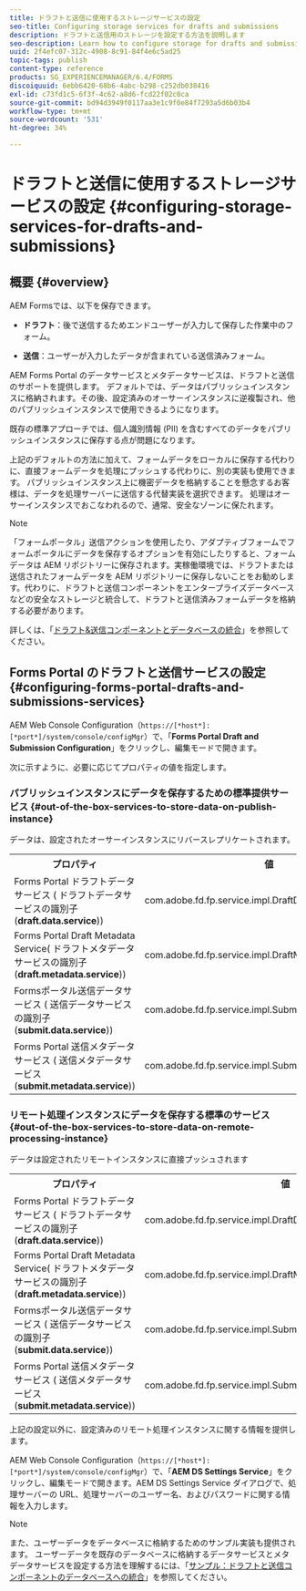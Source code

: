 ```yaml
---
title: ドラフトと送信に使用するストレージサービスの設定
seo-title: Configuring storage services for drafts and submissions
description: ドラフトと送信用のストレージを設定する方法を説明します
seo-description: Learn how to configure storage for drafts and submissions
uuid: 2f4efc07-312c-4908-8c91-84f4e6c5ad25
topic-tags: publish
content-type: reference
products: SG_EXPERIENCEMANAGER/6.4/FORMS
discoiquuid: 6ebb6420-68b6-4abc-b298-c252db038416
exl-id: c73fd1c5-6f3f-4c62-a8d6-fcd22f02c0ca
source-git-commit: bd94d3949f0117aa3e1c9f0e84f7293a5d6b03b4
workflow-type: tm+mt
source-wordcount: '531'
ht-degree: 34%

---
```


# ドラフトと送信に使用するストレージサービスの設定 {#configuring-storage-services-for-drafts-and-submissions}

## 概要 {#overview}

AEM Formsでは、以下を保存できます。

* **ドラフト**：後で送信するためエンドユーザーが入力して保存した作業中のフォーム。

* **送信**：ユーザーが入力したデータが含まれている送信済みフォーム。

AEM Forms Portal のデータサービスとメタデータサービスは、ドラフトと送信のサポートを提供します。 デフォルトでは、データはパブリッシュインスタンスに格納されます。その後、設定済みのオーサーインスタンスに逆複製され、他のパブリッシュインスタンスで使用できるようになります。

既存の標準アプローチでは、個人識別情報 (PII) を含むすべてのデータをパブリッシュインスタンスに保存する点が問題になります。

上記のデフォルトの方法に加えて、フォームデータをローカルに保存する代わりに、直接フォームデータを処理にプッシュする代わりに、別の実装も使用できます。 パブリッシュインスタンス上に機密データを格納することを懸念するお客様は、データを処理サーバーに送信する代替実装を選択できます。 処理はオーサーインスタンスでおこなわれるので、通常、安全なゾーンに保たれます。

>[!NOTE]
>
>「フォームポータル」送信アクションを使用したり、アダプティブフォームでフォームポータルにデータを保存するオプションを有効にしたりすると、フォームデータは AEM リポジトリーに保存されます。実稼働環境では、ドラフトまたは送信されたフォームデータを AEM リポジトリーに保存しないことをお勧めします。代わりに、ドラフトと送信コンポーネントをエンタープライズデータベースなどの安全なストレージと統合して、ドラフトと送信済みフォームデータを格納する必要があります。
>
>詳しくは、「[ドラフト&amp;送信コンポーネントとデータベースの統合](/help/forms/using/integrate-draft-submission-database.md)」を参照してください。

## Forms Portal のドラフトと送信サービスの設定 {#configuring-forms-portal-drafts-and-submissions-services}

AEM Web Console Configuration（`https://[*host*]:[*port*]/system/console/configMgr`）で、「**Forms Portal Draft and Submission Configuration**」をクリックし、編集モードで開きます。

次に示すように、必要に応じてプロパティの値を指定します。

### パブリッシュインスタンスにデータを保存するための標準提供サービス {#out-of-the-box-services-to-store-data-on-publish-instance}

データは、設定されたオーサーインスタンスにリバースレプリケートされます。

<table> 
 <tbody>
  <tr>
   <th>プロパティ</th> 
   <th>値</th> 
  </tr>
  <tr>
   <td>Forms Portal ドラフトデータサービス ( ドラフトデータサービスの識別子 (<strong>draft.data.service</strong>))</td> 
   <td>com.adobe.fd.fp.service.impl.DraftDataServiceImpl<br /> </td> 
  </tr>
  <tr>
   <td>Forms Portal Draft Metadata Service( ドラフトメタデータサービスの識別子 (<strong>draft.metadata.service</strong>))</td> 
   <td>com.adobe.fd.fp.service.impl.DraftMetadataServiceImpl<br /> </td> 
  </tr>
  <tr>
   <td>Formsポータル送信データサービス ( 送信データサービスの識別子 (<strong>submit.data.service</strong>))</td> 
   <td>com.adobe.fd.fp.service.impl.SubmitDataServiceImpl<br /> </td> 
  </tr>
  <tr>
   <td>Forms Portal 送信メタデータサービス ( 送信メタデータサービス (<strong>submit.metadata.service</strong>))</td> 
   <td>com.adobe.fd.fp.service.impl.SubmitMetadataServiceImpl<br /> </td> 
  </tr>
 </tbody>
</table>

### リモート処理インスタンスにデータを保存する標準のサービス {#out-of-the-box-services-to-store-data-on-remote-processing-instance}

データは設定されたリモートインスタンスに直接プッシュされます

<table> 
 <tbody>
  <tr>
   <th>プロパティ</th> 
   <th>値</th> 
  </tr>
  <tr>
   <td>Forms Portal ドラフトデータサービス ( ドラフトデータサービスの識別子 (<strong>draft.data.service</strong>))</td> 
   <td>com.adobe.fd.fp.service.impl.DraftDataServiceRemoteImpl<br /> </td> 
  </tr>
  <tr>
   <td>Forms Portal Draft Metadata Service( ドラフトメタデータサービスの識別子 (<strong>draft.metadata.service</strong>))</td> 
   <td>com.adobe.fd.fp.service.impl.DraftMetadataServiceRemoteImpl<br /> </td> 
  </tr>
  <tr>
   <td>Formsポータル送信データサービス ( 送信データサービスの識別子 (<strong>submit.data.service</strong>))</td> 
   <td>com.adobe.fd.fp.service.impl.SubmitDataServiceRemoteImpl<br /> </td> 
  </tr>
  <tr>
   <td>Forms Portal 送信メタデータサービス ( 送信メタデータサービス (<strong>submit.metadata.service</strong>))</td> 
   <td>com.adobe.fd.fp.service.impl.SubmitMetadataServiceRemoteImpl<br /> </td> 
  </tr>
 </tbody>
</table>

上記の設定以外に、設定済みのリモート処理インスタンスに関する情報を提供します。

AEM Web Console Configuration（`https://[*host*]:[*port*]/system/console/configMgr`）で、「**AEM DS Settings Service**」をクリックし、編集モードで開きます。AEM DS Settings Service ダイアログで、処理サーバーの URL、処理サーバーのユーザー名、およびパスワードに関する情報を入力します。

>[!NOTE]
>
>また、ユーザーデータをデータベースに格納するためのサンプル実装も提供されます。 ユーザーデータを既存のデータベースに格納するデータサービスとメタデータサービスを設定する方法を理解するには、「[サンプル：ドラフトと送信コンポーネントのデータベースへの統合](/help/forms/using/integrate-draft-submission-database.md)」を参照してください。
